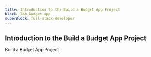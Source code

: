 ```yaml
---
title: Introduction to the Build a Budget App Project
block: lab-budget-app
superBlock: full-stack-developer
---
```


## Introduction to the Build a Budget App Project

Build a Budget App Project
